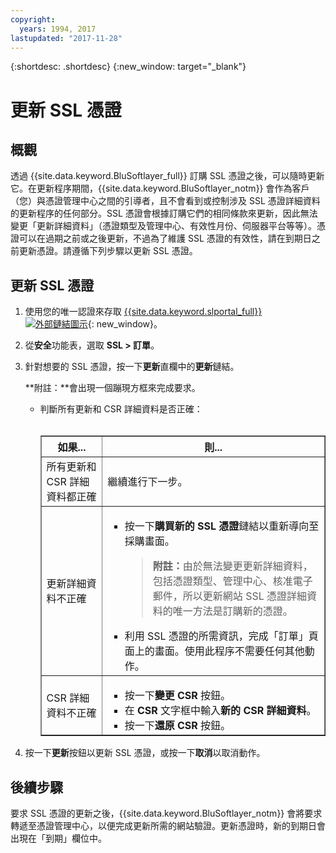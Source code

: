 ```yaml
---
copyright:
  years: 1994, 2017
lastupdated: "2017-11-28"
---
```


{:shortdesc: .shortdesc}
{:new_window: target="_blank"}

# 更新 SSL 憑證

## 概觀

透過 {{site.data.keyword.BluSoftlayer_full}} 訂購 SSL 憑證之後，可以隨時更新它。在更新程序期間，{{site.data.keyword.BluSoftlayer_notm}} 會作為客戶（您）與憑證管理中心之間的引導者，且不會看到或控制涉及 SSL 憑證詳細資料的更新程序的任何部分。SSL 憑證會根據訂購它們的相同條款來更新，因此無法變更「更新詳細資料」（憑證類型及管理中心、有效性月份、伺服器平台等等）。憑證可以在過期之前或之後更新，不過為了維護 SSL 憑證的有效性，請在到期日之前更新憑證。請遵循下列步驟以更新 SSL 憑證。

## 更新 SSL 憑證

1. 使用您的唯一認證來存取 [{{site.data.keyword.slportal_full}} ![外部鏈結圖示](../../icons/launch-glyph.svg "外部鏈結圖示")](https://control.softlayer.com/){: new_window}。
2. 從**安全**功能表，選取 **SSL > 訂單**。
3. 針對想要的 SSL 憑證，按一下**更新**直欄中的**更新**鏈結。

   **附註：**會出現一個蹦現方框來完成要求。  
   * 判斷所有更新和 CSR 詳細資料是否正確：<br /><br /><table border="1"><tr><th>如果...</th><th>則...</th></tr><tr><td>所有更新和 CSR 詳細資料都正確</td><td>繼續進行下一步。</td></tr><tr><td>更新詳細資料不正確</td><td><ul><li>按一下<strong>購買新的 SSL 憑證</strong>鏈結以重新導向至採購畫面。<br /><blockquote><strong>附註：</strong>由於無法變更更新詳細資料，包括憑證類型、管理中心、核准電子郵件，所以更新網站 SSL 憑證詳細資料的唯一方法是訂購新的憑證。</blockquote></li><li>利用 SSL 憑證的所需資訊，完成「訂單」頁面上的畫面。使用此程序不需要任何其他動作。</li></ul></td></tr><tr><td>CSR 詳細資料不正確</td><td><ul><li>按一下**變更 CSR** 按鈕。</li><li>在 **CSR** 文字框中輸入**新的 CSR 詳細資料**。</li><li>按一下**還原 CSR** 按鈕。</li></ul></td></tr></table>
4. 按一下**更新**按鈕以更新 SSL 憑證，或按一下**取消**以取消動作。

## 後續步驟

要求 SSL 憑證的更新之後，{{site.data.keyword.BluSoftlayer_notm}} 會將要求轉遞至憑證管理中心，以便完成更新所需的網站驗證。更新憑證時，新的到期日會出現在「到期」欄位中。

